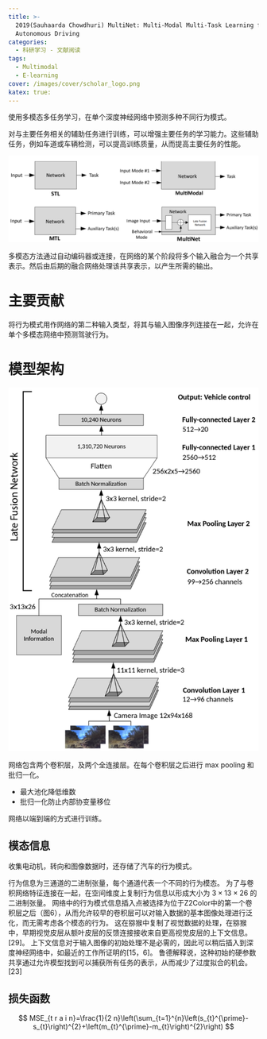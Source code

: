 ```yaml
---
title: >-
  2019(Sauhaarda Chowdhuri) MultiNet: Multi-Modal Multi-Task Learning for
  Autonomous Driving
categories:
  - 科研学习 - 文献阅读
tags:
  - Multimodal
  - E-learning
cover: /images/cover/scholar_logo.png
katex: true:
---
```


使用多模态多任务学习，在单个深度神经网络中预测多种不同行为模式。 

对与主要任务相关的辅助任务进行训练，可以增强主要任务的学习能力。这些辅助任务，例如车道或车辆检测，可以提高训练质量，从而提高主要任务的性能。

![训练方式](/images/2019-Sauhaarda-Chowdhuri-MultiNet-Multi-Modal-Multi-Task-Learning-for-Autonomous-Driving/2020-11-08-17-19-15.png)

多模态方法通过自动编码器或连接，在网络的某个阶段将多个输入融合为一个共享表示。然后由后期的融合网络处理该共享表示，以产生所需的输出。

# 主要贡献

将行为模式用作网络的第二种输入类型，将其与输入图像序列连接在一起，允许在单个多模态网络中预测驾驶行为。

# 模型架构

![模型架构](/images/2019-Sauhaarda-Chowdhuri-MultiNet-Multi-Modal-Multi-Task-Learning-for-Autonomous-Driving/2020-11-08-17-30-39.png)

网络包含两个卷积层，及两个全连接层。在每个卷积层之后进行 max pooling 和批归一化。 
- 最大池化降低维数
- 批归一化防止内部协变量移位

网络以端到端的方式进行训练。

## 模态信息

收集电动机，转向和图像数据时，还存储了汽车的行为模式。

行为信息为三通道的二进制张量，每个通道代表一个不同的行为模态。
为了与卷积网络特征连接在一起，在空间维度上复制行为信息以形成大小为 $3 \times 13 \times 26$ 的二进制张量。
网络中的行为模式信息插入点被选择为位于Z2Color中的第一个卷积层之后（图6），从而允许较早的卷积层可以对输入数据的基本图像处理进行泛化，而无需考虑各个模态的行为。 这在猕猴中复制了视觉数据的处理，在猕猴中，早期视觉皮层从额叶皮层的反馈连接接收来自更高视觉皮层的上下文信息。  [29]。 上下文信息对于输入图像的初始处理不是必需的，因此可以稍后插入到深度神经网络中，如最近的工作所证明的[15，6]。 鲁德解释说，这种初始的硬参数共享通过允许模型找到可以捕获所有任务的表示，从而减少了过度拟合的机会。[23] 

## 损失函数

$$
MSE_{t r a i n}=\frac{1}{2 n}\left(\sum_{t=1}^{n}\left(s_{t}^{\prime}-s_{t}\right)^{2}+\left(m_{t}^{\prime}-m_{t}\right)^{2}\right)
$$